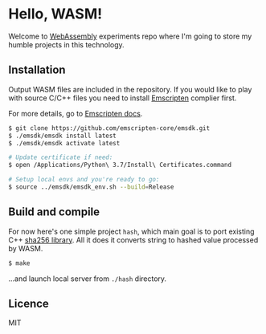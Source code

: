 # Hello, WASM!

Welcome to [WebAssembly](https://webassembly.org/) experiments repo where I'm going to store my humble projects in this technology.

## Installation

Output WASM files are included in the repository. If you would like to play with source C/C++ files you need to install [Emscripten](https://emscripten.org/) complier first.

For more details, go to [Emscripten docs](https://emscripten.org/docs/getting_started/downloads.html).

```bash
$ git clone https://github.com/emscripten-core/emsdk.git
$ ./emsdk/emsdk install latest
$ ./emsdk/emsdk activate latest

# Update certificate if need:
$ open /Applications/Python\ 3.7/Install\ Certificates.command

# Setup local envs and you're ready to go:
$ source ../emsdk/emsdk_env.sh --build=Release
```

## Build and compile

For now here's one simple project `hash`, which main goal is to port existing C++ [sha256 library](http://www.zedwood.com/article/cpp-sha256-function). All it does it converts string to hashed value processed by WASM.

```bash
$ make
```

...and launch local server from `./hash` directory.

## Licence

MIT
